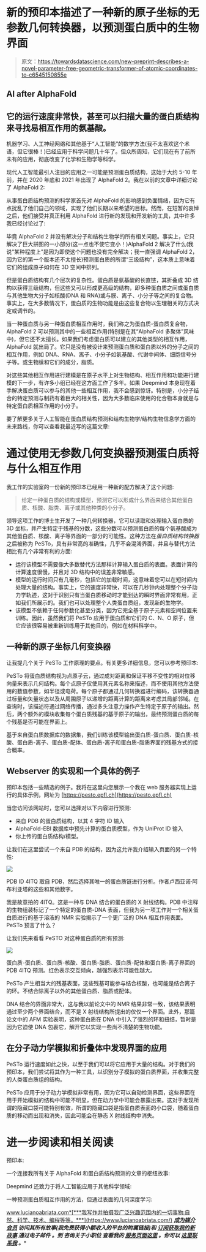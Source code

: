 # 新的预印本描述了一种新的原子坐标的无参数几何转换器，以预测蛋白质中的生物界面

> 原文：<https://towardsdatascience.com/new-preprint-describes-a-novel-parameter-free-geometric-transformer-of-atomic-coordinates-to-c6545150855e>

## AI after AlphaFold

## 它的运行速度非常快，甚至可以扫描大量的蛋白质结构来寻找易相互作用的氨基酸。

机器学习、人工神经网络和其他基于“人工智能”的数学方法(我不太喜欢这个术语，但它很棒！)已经应用于科学问题几十年了。但众所周知，它们现在有了前所未有的应用，彻底改变了化学和生物学等科学。

现代人工智能最引人注目的应用之一可能是预测蛋白质结构，这始于大约 5-10 年前，并在 2020 年底和 2021 年出现了 AlphaFold 2。我在以前的文章中详细讨论了 AlphaFold 2:

[](/google-colab-notebooks-are-already-running-deepminds-alphafold-v-2-92b4531ec127)  [](/alphafold-based-databases-and-fully-fledged-easy-to-use-alphafold-interfaces-poised-to-baf865c6d75e)  

从事蛋白质结构预测的科学家首先对 AlphaFold 的影响感到负面情绪，因为它有点扰乱了他们自己的领域，实现了他们长期以来希望的目标。然而，在短暂的哀悼之后，他们接受并真正利用 AlphaFold 进行新的发现和开发新的工具，其中许多我已经讨论过了:

  

毕竟 AlphaFold 2 并没有解决分子和结构生物学的所有相关问题。事实上，它只解决了巨大拼图的一小部分(这一点也不使它变小！)AlphaFold 2 解决了什么(我说“某种程度上”是因为即使这个问题也没有完全解决；我一直强调 AlphaFold 2，因为它的第一个版本还不太擅长)预测蛋白质的所谓“三级结构”，这本质上意味着它们的组成原子如何在 3D 空间中排列。

但是蛋白质结构有几个层次的复杂性。蛋白质是氨基酸的长直链，其折叠成 3D 结构以获得三级结构，但这些又可以形成更高级的结构，即多种蛋白质之间或蛋白质与其他生物大分子如核酸(DNA 和 RNA)或与膜、离子、小分子等之间的复合物。事实上，在大多数情况下，蛋白质的生物功能是由这些复合物以生理相关的方式决定或调节的。

当一种蛋白质与另一种蛋白质相互作用时，我们称之为蛋白质-蛋白质复合物，AlphaFold 2 可以预测其中的一些相互作用(特别是在其“AlphaFold 多聚体”风味中)，但它还不太擅长。如果我们考虑蛋白质可以建立的其他类型的相互作用，AlphaFold 就出局了。它只是没有被设计来预测蛋白质和蛋白质以外的分子之间的相互作用，例如 DNA、RNA、离子、小分子如氨基酸、代谢中间体、细胞信号分子等。或生物膜和它们的成分，脂质。

对这些其他相互作用进行建模是在原子水平上对生物结构、相互作用和功能进行建模的下一步，有许多小组已经在这方面工作了多年。如果 Deepmind 本身现在着手解决蛋白质可以参与的其他一些相互作用，我不会感到惊讶。特别是，小分子结合的特定预测与制药有着巨大的相关性，因为大多数临床使用的化合物本身就是与特定蛋白质相互作用的小分子。

要了解更多关于人工智能在蛋白质结构预测和结构生物学/结构生物信息学方面的未来路线，你可以查看我最近写的这篇文章:

[](/whats-up-after-alphafold-on-ml-for-structural-biology-7bb9758925b8)  

# 通过使用无参数几何变换器预测蛋白质将与什么相互作用

我工作的实验室的一份新的预印本已经用一种新的配方解决了这个问题:

> 给定一种蛋白质的结构或模型，预测它可以形成什么界面来结合其他蛋白质、核酸、脂类、离子或其他种类的小分子。

领导这项工作的博士生开发了一种几何转换器，它可以读取和处理输入蛋白质的 3D 坐标，并产生特定于残基的分数，这些分数可以预测蛋白质的每个氨基酸成为其他蛋白质、核酸、离子等界面的一部分的可能性。这种方法在*蛋白质结构转换器*之后被称为 PeSTo，具有非常高的准确性，几乎不会混淆界面，并且与替代方法相比有几个非常有利的方面:

*   运行该模型不需要像大多数替代方法那样计算输入蛋白质的表面。表面计算的计算速度很慢，并且对 3D 结构中的误差非常敏感。
*   模型的运行时间只有几毫秒，包括它的加载时间，这意味着您可以在短时间内处理大量的结构。事实上，它的速度非常快，可以在几秒钟内处理整个分子动力学轨迹，这对于识别只有当蛋白质移动时才能到达的瞬时界面非常有用，正如我们所展示的。我们也可以处理整个人类蛋白质组，发现新的生物学。
*   该模型不依赖于任何参数化甚至分类，因为它完全基于原子元素和空间位置来训练。因此，虽然我们将 PeSTo 应用于蛋白质和它们的 C、N、O 原子，但它应该很容易被重新训练用于其他目的，例如在材料科学中。

## 一种新的原子坐标几何变换器

让我提几个关于 PeSTo 工作原理的要点。有关更多详细信息，您可以参考预印本:

[](https://www.biorxiv.org/content/10.1101/2022.05.09.491165v1.article-info)  

PeSTo 将蛋白质结构视为点原子云，通过成对距离和保证平移不变性的相对位移向量来表示几何结构。每个点原子仅使用其元素名称来描述，而不使用其他方法使用的数值参数，如半径或电荷。每个原子都通过几何转换器进行编码，该转换器通过标量和矢量状态以及从周围原子以递增的距离计算的距离来考虑其局部邻域。在查询时，该描述符通过网络传播，通过多头注意力操作产生特定于原子的输出。然后，两个额外的模块收集每个蛋白质残基的基于原子的输出，最终预测蛋白质的每个残基是否可能在界面上。

基于来自蛋白质数据库的数据集，我们训练该模型输出蛋白质-蛋白质、蛋白质-核酸、蛋白质-离子、蛋白质-配体、蛋白质-离子和蛋白质-脂质界面的残基方式的接合概率。

## Webserver 的实现和一个具体的例子

预印本包括一些精选的例子。我将在这里向您展示一个我在 web 服务器实现上运行的具体示例，网址为 [https://pesto.epfl.ch](https://pesto.epfl.ch)

当您访问该网站时，您可以选择对以下内容进行预测:

*   来自 PDB 的蛋白质结构，以其 4 字符 ID 输入
*   AlphaFold-EBI 数据库中预先计算的蛋白质模型，作为 UniProt ID 输入
*   你上传的蛋白质结构/模型。

让我们在这里尝试一个来自 PDB 的结构，因为这允许我介绍输入页面的另一个特性:

![](img/6d44c2ebe81896d76b6e25e56f62b00a.png)

PDB ID 4ITQ 取自 PDB，然后选择其唯一的蛋白质链进行分析。作者卢西亚诺·阿布利亚塔的这些和其他数字。

我是故意拍的 4ITQ。这是一种与 DNA 结合的蛋白质的 X 射线结构。PDB 中注释的生物组装标记了一个特定的蛋白质-DNA 表面，但我为另一项工作对一个相关蛋白质进行的基于溶液的 NMR 实验揭示了一个更广泛的 DNA 相互作用表面。PeSTo 预言了什么？

让我们先来看看 PeSTO 对这种蛋白质的所有预测:

![](img/3b3e602323f0a0964ee74f6958acc54e.png)

蛋白质-蛋白质、蛋白质-核酸、蛋白质-脂质、蛋白质-配体和蛋白质-离子界面的 PDB 4ITQ 预测。红色表示交互倾向，越强烈表示可能性越大。

PeSTo 产生相当大的残基表面，这些残基可能参与结合核酸，也可能是结合离子的环。不结合除离子以外的其他蛋白质、脂质或配体。

DNA 结合的界面非常大，这与我以前论文中的 NMR 结果非常一致，该结果表明通过至少两个界面结合，而不是 X 射线结构所提出的仅仅一个界面。此外，那篇论文中的 AFM 实验表明，这种蛋白质在 DNA 中引入了强烈的环和扭结，暂时是因为它迫使 DNA 包裹它，解开它以实现一些尚不清楚的生物功能。

## 在分子动力学模拟和折叠体中发现界面的应用

PeSTo 运行速度如此之快，以至于我们可以将它应用于大量的结构。对于我们的预印本，我们尝试将其作为一种工具，以识别分子模拟的蛋白质界面，并收集完整的人类蛋白质组的结构。

PeSTo 应用于分子动力学模拟非常有用，因为它可以自动检测界面，这些界面在用于开始模拟的结构中可能不明显，但在动力学中可能会暴露出来。这对于发现所谓的隐藏口袋可能特别有效，所谓的隐藏口袋是指蛋白质表面的小口袋，随着蛋白质的移动而出现和消失，因此可能会在静态 X 射线结构中消失。

# 进一步阅读和相关阅读

预印本:

[](https://www.biorxiv.org/content/10.1101/2022.05.09.491165v1.article-info)  

一个连接我所有关于 AlphaFold 和蛋白质结构预测的文章的枢纽故事:

[](https://lucianosphere.medium.com/guide-to-my-blog-articles-on-alphafold-39c10a7dad7f)  

Deepmind 还致力于将人工智能应用于其他科学领域:

[](/deepmind-strikes-back-now-tackling-quantum-mechanical-calculations-e1cae792e5d0)  

一种预测蛋白质相互作用的方法，但通过表面的几何深度学习:

[](https://www.nature.com/articles/s41592-019-0666-6)  

www.lucianoabriata.com*[***我写作并拍摄我广泛兴趣范围内的一切事物:自然、科学、技术、编程等等。***](https://www.lucianoabriata.com/) **[***成为媒介会员***](https://lucianosphere.medium.com/membership) *访问其所有故事(我免费获得小额收入的平台的附属链接)和* [***订阅获取我的新故事***](https://lucianosphere.medium.com/subscribe) ***通过电子邮件*** *。到* ***咨询关于小职位*** *查看我的* [***服务页面这里***](https://lucianoabriata.altervista.org/services/index.html) *。你可以* [***这里联系我***](https://lucianoabriata.altervista.org/office/contact.html) ***。******